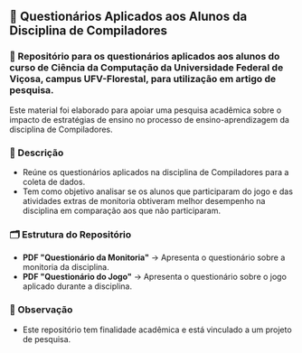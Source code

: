 ## 📝 Questionários Aplicados aos Alunos da Disciplina de Compiladores

### 📌 Repositório para os questionários aplicados aos alunos do curso de Ciência da Computação da Universidade Federal de Viçosa, campus UFV-Florestal, para utilização em artigo de pesquisa.

Este material foi elaborado para apoiar uma pesquisa acadêmica sobre o impacto de estratégias de ensino no processo de ensino-aprendizagem da disciplina de Compiladores.

### 📖 Descrição

- Reúne os questionários aplicados na disciplina de Compiladores para a coleta de dados.
- Tem como objetivo analisar se os alunos que participaram do jogo e das atividades extras de monitoria obtiveram melhor desempenho na disciplina em comparação aos que não participaram. 

### 🗂 Estrutura do Repositório

- **PDF "Questionário da Monitoria"** → Apresenta o questionário sobre a monitoria da disciplina.
- **PDF "Questionário do Jogo"** → Apresenta o questionário sobre o jogo aplicado durante a disciplina.

### 📌 Observação

- Este repositório tem finalidade acadêmica e está vinculado a um projeto de pesquisa.
